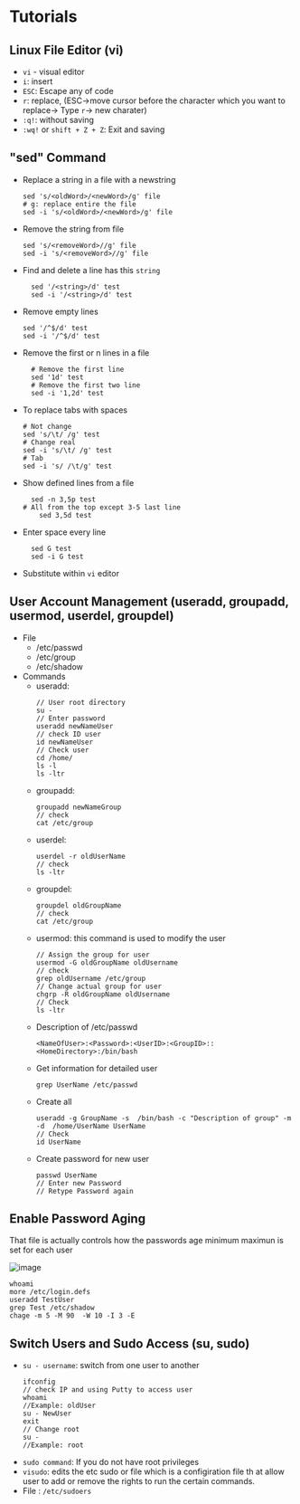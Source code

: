# Tutorials
## Linux File Editor (vi)
- `vi` - visual editor
- `i`: insert
- `ESC`: Escape any of code
- `r`: replace, (ESC->move cursor before the character which you want to replace-> Type `r`-> new charater)
- `:q!`: without saving
- `:wq!` or `shift + Z + Z`: Exit and saving
## "sed" Command
- Replace a string  in a file with a newstring
    ```
    sed 's/<oldWord>/<newWord>/g' file
   # g: replace entire the file
    sed -i 's/<oldWord>/<newWord>/g' file
    ```
- Remove the string from file
    ```
    sed 's/<removeWord>//g' file
    sed -i 's/<removeWord>//g' file
    ```
    
- Find and delete a line has this `string`
  ```
    sed '/<string>/d' test
    sed -i '/<string>/d' test
    ```
- Remove empty lines
    ```
    sed '/^$/d' test
    sed -i '/^$/d' test
    ```
- Remove the first or n lines in a file
  ```
    # Remove the first line
    sed '1d' test
    # Remove the first two line
    sed -i '1,2d' test
    ```
- To replace tabs with spaces
    ```
    # Not change
    sed 's/\t/ /g' test
    # Change real
    sed -i 's/\t/ /g' test
    # Tab
    sed -i 's/ /\t/g' test
    ```
- Show defined lines from a file
  ```
    sed -n 3,5p test
  # All from the top except 3-5 last line
      sed 3,5d test

    ```
- Enter space every line
  ```
    sed G test
    sed -i G test
    ```
- Substitute within `vi` editor
## User Account Management (useradd, groupadd, usermod, userdel, groupdel)
- File 
    - /etc/passwd
    - /etc/group
    - /etc/shadow
- Commands
    - useradd:
      ```
      // User root dỉrectory
      su -
      // Enter password
      useradd newNameUser
      // check ID user
      id newNameUser
      // Check user
      cd /home/
      ls -l
      ls -ltr      
      ```
   - groupadd:
     ```
     groupadd newNameGroup
     // check
     cat /etc/group
     ```
  - userdel:
     ```
     userdel -r oldUserName
     // check
     ls -ltr
     ```
  - groupdel:
     ```
     groupdel oldGroupName
     // check
     cat /etc/group
     ```
  - usermod: this command is used to modify the user
     ```
     // Assign the group for user
     usermod -G oldGroupName oldUsername
     // check
     grep oldUsername /etc/group
     // Change actual group for user
     chgrp -R oldGroupName oldUsername
     // Check
     ls -ltr
     ```
  - Description of /etc/passwd
    ```
    <NameOfUser>:<Password>:<UserID>:<GroupID>::<HomeDirectory>:/bin/bash
    ```
  - Get information for detailed user
    ```
    grep UserName /etc/passwd
    ```
  - Create all
    ```
    useradd -g GroupName -s  /bin/bash -c "Description of group" -m -d  /home/UserName UserName
    // Check
    id UserName
    ```
  - Create password for new user
    ```
    passwd UserName
    // Enter new Password
    // Retype Password again
    
    ```
## Enable Password Aging
That file is actually controls how the passwords age minimum maximun is set for each user

![image](https://github.com/hieunguyen0202/Udemy-Course-Training/assets/98166568/b994ddbb-7d5e-4b55-9b96-029c0d42901f)

```
whoami
more /etc/login.defs
useradd TestUser
grep Test /etc/shadow
chage -m 5 -M 90  -W 10 -I 3 -E
```
## Switch Users and Sudo Access (su, sudo)
- `su - username`: switch from one user to another
  ```
  ifconfig
  // check IP and using Putty to access user
  whoami
  //Example: oldUser
  su - NewUser
  exit
  // Change root
  su -
  //Example: root
  
  ```
- `sudo command`: If you do not have root privileges
- `visudo`: edits the etc sudo or file which is a configiration file th at allow user to add or remove the rights to run the certain commands.
- File : `/etc/sudoers`
